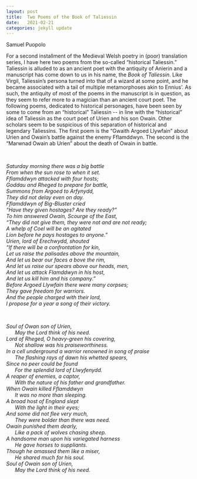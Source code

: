 ```yaml
---
layout: post
title:  Two Poems of the Book of Taliessin
date:   2021-02-21
categories: jekyll update
---
```


Samuel Puopolo

For a second installment of the Medieval Welsh poetry in (poor) translation series, I have here two poems from the so-called “historical Taliessin.” Taliessin is alluded to as an ancient poet with the antiquity of Anierin and a manuscript has come down to us in his name, the *Book of Taliessin*.  Like Virgil, Taliessin’s persona turned into that of a wizard at some point, and he became associated with a tail of multiple metamorphoses akin to Ennius’. As such, the antiquity of most of the poems in the manuscript is in question, as they seem to refer more to a magician than an ancient court poet. The following poems, dedicated to historical personages, have been seen by some to come from an “historical” Taliessin -- in line with the “historical” idea of Taliessin as the court poet of Urien and his son Owain. Other scholars seem to be suspicious of this separation of historical and legendary Taliessins. The first poem is the “Gwaith Argoed Llywfain” about Urien and Owain’s battle against the enemy Fflamddwyn. The second is the “Marwnad Owain ab Urien” about the death of Owain in battle.

<br />

*Saturday morning there was a big battle*\
*From when the sun rose to when it set.*\
*Fflamddwyn attacked with four hosts;*\
*Goddau and Rheged to prepare for battle,*\
*Summons from Argoed to Arfynydd,*\
*They did not delay even on day.*\
*Fflamddwyn of Big-Bluster cried*\
*“Have they given hostages? Are they ready?”*\
*To him answered Owain, Scourge of the East,*\
*“They did not give them, they were not and are not ready;*\
*A whelp of Coel will be an agitated*\
*Lion before he pays hostages to anyone.”*\
*Urien, lord of Erechwydd, shouted*\
*“If there will be a confrontation for kin,*\
*Let us raise the palisades above the mountain,*\
*And let us bear our faces a bove the rim,*\
*And let us raise our spears above our heads, men,*\
*And let us attack Flamddwyn in his host,*\
*And let us kill him and his company.”*\
*Before Argoed Llywfain there were many corpses;*\
*They gave freedom for warriors.*\
*And the people charged with their lord,*\
*I propose for a year a song of their victory.*

<br />

*Soul of Owan son of Urien,*\
*&nbsp;&nbsp;&nbsp;&nbsp;&nbsp;&nbsp;May the Lord think of his need.*\
*Lord of Rheged, O heavy-green his covering,*\
*&nbsp;&nbsp;&nbsp;&nbsp;&nbsp;&nbsp;Not shallow was his praiseworthiness.*\
*In a cell underground a warrior renowned in song of praise*\
*&nbsp;&nbsp;&nbsp;&nbsp;&nbsp;&nbsp;The flashing rays of dawn his whetted spears,*\
*Since no peer could be found*\
*&nbsp;&nbsp;&nbsp;&nbsp;&nbsp;&nbsp;For the splendid lord of Llwyfenydd.*\
*A reaper of enemies, a captor,*\
*&nbsp;&nbsp;&nbsp;&nbsp;&nbsp;&nbsp;With the nature of his father and grandfather.*\
*When Owain killed Fflamddwyn*\
*&nbsp;&nbsp;&nbsp;&nbsp;&nbsp;&nbsp;It was no more than sleeping.*\
*A broad host of England slept*\
*&nbsp;&nbsp;&nbsp;&nbsp;&nbsp;&nbsp;With the light in their eyes;*\
*And some did not flee very much,*\
*&nbsp;&nbsp;&nbsp;&nbsp;&nbsp;&nbsp;They were bolder than there was need.*\
*Owain punished them dearly,*\
*&nbsp;&nbsp;&nbsp;&nbsp;&nbsp;&nbsp;Like a pack of wolves chasing sheep.*\
*A handsome man upon his variegated harness*\
*&nbsp;&nbsp;&nbsp;&nbsp;&nbsp;&nbsp;He gave horses to suppliants.*\
*Though he amassed them like a miser,*\
*&nbsp;&nbsp;&nbsp;&nbsp;&nbsp;&nbsp;He shared much for his soul.*\
*Soul of Owain son of Urien,*\
*&nbsp;&nbsp;&nbsp;&nbsp;&nbsp;&nbsp;May the Lord think of his need.*